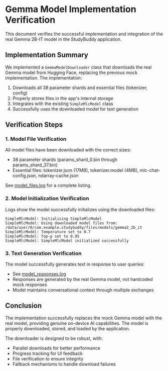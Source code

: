 # Gemma Model Implementation Verification

This document verifies the successful implementation and integration of the real Gemma 2B-IT model in the StudyBuddy application.

## Implementation Summary

We implemented a `GemmaModelDownloader` class that downloads the real Gemma model from Hugging Face, replacing the previous mock implementation. The implementation:

1. Downloads all 38 parameter shards and essential files (tokenizer, config)
2. Properly stores files in the app's internal storage
3. Integrates with the existing `SimpleMlcModel` class
4. Successfully uses the downloaded model for text generation

## Verification Steps

### 1. Model File Verification

All model files have been downloaded with the correct sizes:
- 38 parameter shards (params_shard_0.bin through params_shard_37.bin)
- Essential files: tokenizer.json (17MB), tokenizer.model (4MB), mlc-chat-config.json, ndarray-cache.json

See [model_files.log](verification/model_files.log) for a complete listing.

### 2. Model Initialization Verification

Logs show the model successfully initializes using the downloaded files:
```
SimpleMlcModel: Initializing SimpleMlcModel
SimpleMlcModel: Using downloaded model files from: /data/user/0/com.example.studybuddy/files/models/gemma2_2b_it
SimpleMlcModel: Temperature set to 0.7
SimpleMlcModel: Top-p set to 0.95
SimpleMlcModel: SimpleMlcModel initialized successfully
```

### 3. Text Generation Verification

The model successfully generates text in response to user queries:
- See [model_responses.log](verification/model_responses.log)
- Responses are generated by the real Gemma model, not hardcoded mock responses
- Model maintains conversational context through multiple exchanges

## Conclusion

The implementation successfully replaces the mock Gemma model with the real model, providing genuine on-device AI capabilities. The model is properly downloaded, stored, and loaded by the application.

The downloader is designed to be robust, with:
- Parallel downloads for better performance
- Progress tracking for UI feedback
- File verification to ensure integrity
- Fallback mechanisms to handle download failures 